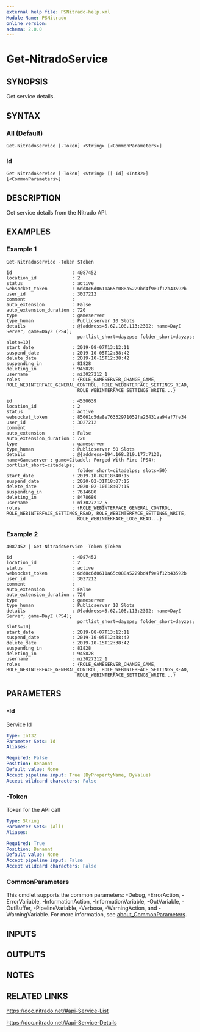 ```yaml
---
external help file: PSNitrado-help.xml
Module Name: PSNitrado
online version:
schema: 2.0.0
---
```


# Get-NitradoService

## SYNOPSIS

Get service details.

## SYNTAX

### All (Default)
```
Get-NitradoService [-Token] <String> [<CommonParameters>]
```

### Id
```
Get-NitradoService [-Token] <String> [[-Id] <Int32>] [<CommonParameters>]
```

## DESCRIPTION
Get service details from the Nitrado API.

## EXAMPLES

### Example 1
```
Get-NitradoService -Token $Token

id                      : 4087452
location_id             : 2
status                  : active
websocket_token         : 6dd8c6d0611a65c088a5229bd4f9e9f12b43592b
user_id                 : 3027212
comment                 :
auto_extension          : False
auto_extension_duration : 720
type                    : gameserver
type_human              : Publicserver 10 Slots
details                 : @{address=5.62.108.113:2302; name=DayZ Server; game=DayZ (PS4);
                          portlist_short=dayzps; folder_short=dayzps; slots=10}
start_date              : 2019-08-07T13:12:11
suspend_date            : 2019-10-05T12:38:42
delete_date             : 2019-10-15T12:38:42
suspending_in           : 81828
deleting_in             : 945828
username                : ni3027212_1
roles                   : {ROLE_GAMESERVER_CHANGE_GAME, ROLE_WEBINTERFACE_GENERAL_CONTROL, ROLE_WEBINTERFACE_SETTINGS_READ,
                          ROLE_WEBINTERFACE_SETTINGS_WRITE...}

id                      : 4550639
location_id             : 2
status                  : active
websocket_token         : 85061c5da8e76332971052fa26431aa94af7fe34
user_id                 : 3027212
comment                 :
auto_extension          : False
auto_extension_duration : 720
type                    : gameserver
type_human              : Publicserver 50 Slots
details                 : @{address=194.168.219.177:7120; name=Gameserver ; game=Citadel: Forged With Fire (PS4); portlist_short=citadelps;
                          folder_short=citadelps; slots=50}
start_date              : 2019-10-02T18:40:15
suspend_date            : 2020-02-31T18:07:15
delete_date             : 2020-02-10T18:07:15
suspending_in           : 7614680
deleting_in             : 8478680
username                : ni3027212_5
roles                   : {ROLE_WEBINTERFACE_GENERAL_CONTROL, ROLE_WEBINTERFACE_SETTINGS_READ, ROLE_WEBINTERFACE_SETTINGS_WRITE,
                          ROLE_WEBINTERFACE_LOGS_READ...}
```

### Example 2
```
4087452 | Get-NitradoService -Token $Token

id                      : 4087452
location_id             : 2
status                  : active
websocket_token         : 6dd8c6d0611a65c088a5229bd4f9e9f12b43592b
user_id                 : 3027212
comment                 :
auto_extension          : False
auto_extension_duration : 720
type                    : gameserver
type_human              : Publicserver 10 Slots
details                 : @{address=5.62.108.113:2302; name=DayZ Server; game=DayZ (PS4);
                          portlist_short=dayzps; folder_short=dayzps; slots=10}
start_date              : 2019-08-07T13:12:11
suspend_date            : 2019-10-05T12:38:42
delete_date             : 2019-10-15T12:38:42
suspending_in           : 81828
deleting_in             : 945828
username                : ni3027212_1
roles                   : {ROLE_GAMESERVER_CHANGE_GAME, ROLE_WEBINTERFACE_GENERAL_CONTROL, ROLE_WEBINTERFACE_SETTINGS_READ,
                          ROLE_WEBINTERFACE_SETTINGS_WRITE...}
```

## PARAMETERS

### -Id
Service Id

```yaml
Type: Int32
Parameter Sets: Id
Aliases:

Required: False
Position: Benannt
Default value: None
Accept pipeline input: True (ByPropertyName, ByValue)
Accept wildcard characters: False
```

### -Token
Token for the API call

```yaml
Type: String
Parameter Sets: (All)
Aliases:

Required: True
Position: Benannt
Default value: None
Accept pipeline input: False
Accept wildcard characters: False
```

### CommonParameters
This cmdlet supports the common parameters: -Debug, -ErrorAction, -ErrorVariable, -InformationAction, -InformationVariable, -OutVariable, -OutBuffer, -PipelineVariable, -Verbose, -WarningAction, and -WarningVariable. For more information, see [about_CommonParameters](http://go.microsoft.com/fwlink/?LinkID=113216).

## INPUTS

## OUTPUTS

## NOTES

## RELATED LINKS

https://doc.nitrado.net/#api-Service-List

https://doc.nitrado.net/#api-Service-Details
